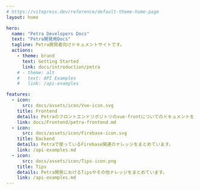 ```yaml
---
# https://vitepress.dev/reference/default-theme-home-page
layout: home

hero:
  name: "Petra Developers Docs"
  text: "Petra開発用Docs"
  tagline: Petra開発者向けドキュメントサイトです。
  actions:
    - theme: brand
      text: Getting Started
      link: docs/introduction/petra
    # - theme: alt
    #   text: API Examples
    #   link: /api-examples

features:
  - icon: 
      src: docs/assets/icon/Vue-icon.svg
    title: Frontend
    details: Petraのフロントエンドリポジトリのvue-frontについてのドキュメントをまとめています。
    link: docs/Frontend/petra-frontend.md
  - icon: 
      src: docs/assets/icon/Firebase-icon.svg
    title: Backend
    details: Petraで使っているFirebase関連のナレッジをまとめています。
    link: /api-examples.md
  - icon: 
      src: docs/assets/icon/Tips-icon.png
    title: Tips
    details: Petra開発におけるTipsやその他ナレッジをまとめています。
    link: /api-examples.md
---
```


